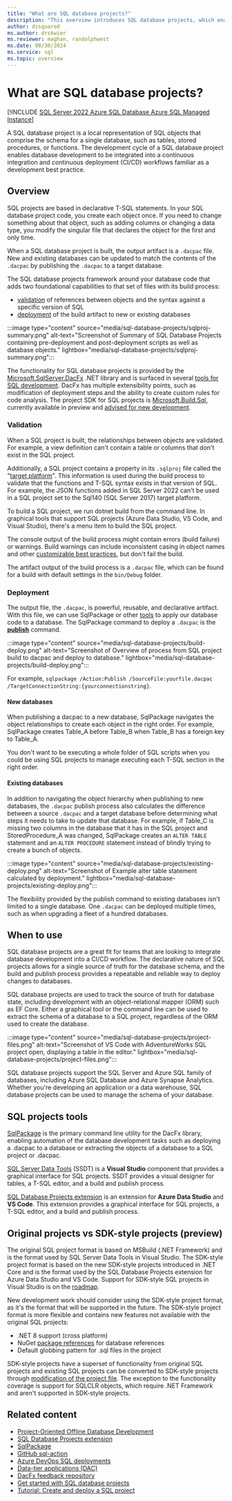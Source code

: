 ```yaml
---
title: "What are SQL database projects?"
description: "This overview introduces SQL database projects, which enable database development and CI/CD workflows."
author: dzsquared
ms.author: drskwier
ms.reviewer: maghan, randolphwest
ms.date: 08/30/2024
ms.service: sql
ms.topic: overview
---
```


# What are SQL database projects?

[!INCLUDE [SQL Server 2022 Azure SQL Database Azure SQL Managed Instance](../../includes/applies-to-version/sqlserver2022-asdb-asmi.md)]

A SQL database project is a local representation of SQL objects that comprise the schema for a single database, such as tables, stored procedures, or functions. The development cycle of a SQL database project enables database development to be integrated into a continuous integration and continuous deployment (CI/CD) workflows familiar as a development best practice.

## Overview

SQL projects are based in declarative T-SQL statements. In your SQL database project code, you create each object once. If you need to change something about that object, such as adding columns or changing a data type, you modify the singular file that declares the object for the first and only time.

When a SQL database project is built, the output artifact is a `.dacpac` file. New and existing databases can be updated to match the contents of the `.dacpac` by publishing the `.dacpac` to a target database.

The SQL database projects framework around your database code that adds two foundational capabilities to that set of files with its build process:

- [validation](#validation) of references between objects and the syntax against a specific version of SQL
- [deployment](#deployment) of the build artifact to new or existing databases

:::image type="content" source="media/sql-database-projects/sqlproj-summary.png" alt-text="Screenshot of Summary of SQL Database Projects containing pre-deployment and post-deployment scripts as well as database objects." lightbox="media/sql-database-projects/sqlproj-summary.png":::

The functionality for SQL database projects is provided by the [Microsoft.SqlServer.DacFx](https://www.nuget.org/packages/Microsoft.SqlServer.DacFx/) .NET library and is surfaced in several [tools for SQL development](#sql-projects-tools). DacFx has multiple extensibility points, such as modification of deployment steps and the ability to create custom rules for code analysis. The project SDK for SQL projects is [Microsoft.Build.Sql](https://www.nuget.org/packages/Microsoft.Build.Sql/), currently available in preview and [advised for new development](#original-projects-vs-sdk-style-projects-preview).

### Validation

When a SQL project is built, the relationships between objects are validated. For example, a view definition can't contain a table or columns that don't exist in the SQL project.

Additionally, a SQL project contains a property in its `.sqlproj` file called the "[target platform](concepts/target-platform.md)". This information is used during the build process to validate that the functions and T-SQL syntax exists in that version of SQL. For example, the JSON functions added in SQL Server 2022 can't be used in a SQL project set to the Sql140 (SQL Server 2017) target platform.

To build a SQL project, we run dotnet build from the command line. In graphical tools that support SQL projects (Azure Data Studio, VS Code, and Visual Studio), there's a menu item to build the SQL project.

The console output of the build process might contain errors (build failure) or warnings. Build warnings can include inconsistent casing in object names and other [customizable best practices](concepts/sql-code-analysis/sql-code-analysis.md), but don't fail the build.

The artifact output of the build process is a `.dacpac` file, which can be found for a build with default settings in the `bin/Debug` folder.

### Deployment

The output file, the `.dacpac`, is powerful, reusable, and declarative artifact. With this file, we can use SqlPackage or other [tools](#sql-projects-tools) to apply our database code to a database. The SqlPackage command to deploy a `.dacpac` is the **[publish](../sqlpackage/sqlpackage-publish.md)** command.

:::image type="content" source="media/sql-database-projects/build-deploy.png" alt-text="Screenshot of Overview of process from SQL project build to dacpac and deploy to database." lightbox="media/sql-database-projects/build-deploy.png":::

For example, `sqlpackage /Action:Publish /SourceFile:yourfile.dacpac /TargetConnectionString:{yourconnectionstring}`.

#### New databases

When publishing a dacpac to a new database, SqlPackage navigates the object relationships to create each object in the right order. For example, SqlPackage creates Table_A before Table_B when Table_B has a foreign key to Table_A.

You don't want to be executing a whole folder of SQL scripts when you could be using SQL projects to manage executing each T-SQL section in the right order.

#### Existing databases

In addition to navigating the object hierarchy when publishing to new databases, the `.dacpac` publish process also calculates the difference between a source `.dacpac` and a target database before determining what steps it needs to take to update that database. For example, if Table_C is missing two columns in the database that it has in the SQL project and StoredProcedure_A was changed, SqlPackage creates an `ALTER TABLE` statement and an `ALTER PROCEDURE` statement instead of blindly trying to create a bunch of objects.

:::image type="content" source="media/sql-database-projects/existing-deploy.png" alt-text="Screenshot of Example alter table statement calculated by deployment." lightbox="media/sql-database-projects/existing-deploy.png":::

The flexibility provided by the publish command to existing databases isn't limited to a single database. One `.dacpac` can be deployed multiple times, such as when upgrading a fleet of a hundred databases.

## When to use

SQL database projects are a great fit for teams that are looking to integrate database development into a CI/CD workflow. The declarative nature of SQL projects allows for a single source of truth for the database schema, and the build and publish process provides a repeatable and reliable way to deploy changes to databases.

SQL database projects are used to track the source of truth for database state, including development with an object-relational mapper (ORM) such as EF Core. Either a graphical tool or the command line can be used to extract the schema of a database to a SQL project, regardless of the ORM used to create the database.

:::image type="content" source="media/sql-database-projects/project-files.png" alt-text="Screenshot of VS Code with AdventureWorks SQL project open, displaying a table in the editor." lightbox="media/sql-database-projects/project-files.png":::

SQL database projects support the SQL Server and Azure SQL family of databases, including Azure SQL Database and Azure Synapse Analytics. Whether you're developing an application or a data warehouse, SQL database projects can be used to manage the schema of your database.

## SQL projects tools

[SqlPackage](../sqlpackage/sqlpackage.md) is the primary command line utility for the DacFx library, enabling automation of the database development tasks such as deploying a .dacpac to a database or extracting the objects of a database to a SQL project or .dacpac.

[SQL Server Data Tools](../../ssdt/sql-server-data-tools.md) (SSDT) is a **Visual Studio** component that provides a graphical interface for SQL projects. SSDT provides a visual designer for tables, a T-SQL editor, and a build and publish process.

[SQL Database Projects extension](https://aka.ms/azuredatastudio-sqlprojects) is an extension for **Azure Data Studio** and **VS Code**. This extension provides a graphical interface for SQL projects, a T-SQL editor, and a build and publish process.

## Original projects vs SDK-style projects (preview)

The original SQL project format is based on MSBuild (.NET Framework) and is the format used by SQL Server Data Tools in Visual Studio. The SDK-style project format is based on the new SDK-style projects introduced in .NET Core and is the format used by the SQL Database Projects extension for Azure Data Studio and VS Code. Support for SDK-style SQL projects in Visual Studio is on the [roadmap](https://github.com/microsoft/DacFx/issues/180).

New development work should consider using the SDK-style project format, as it's the format that will be supported in the future. The SDK-style project format is more flexible and contains new features not available with the original SQL projects:

- .NET 8 support (cross platform)
- NuGet [package references](concepts/package-references.md) for database references
- Default globbing pattern for .sql files in the project

SDK-style projects have a superset of functionality from original SQL projects and existing SQL projects can be converted to SDK-style projects through [modification of the project file](howto/convert-an-original-sql-project.md). The exception to the functionality coverage is support for SQLCLR objects, which require .NET Framework and aren't supported in SDK-style projects.

## Related content

- [Project-Oriented Offline Database Development](../../ssdt/project-oriented-offline-database-development.md)
- [SQL Database Projects extension](/azure-data-studio/extensions/sql-database-project-extension)
- [SqlPackage](../sqlpackage/sqlpackage.md)
- [GitHub sql-action](https://github.com/azure/sql-action)
- [Azure DevOps SQL deployments](/azure/devops/pipelines/targets/azure-sqldb)
- [Data-tier applications (DAC)](../../relational-databases/data-tier-applications/data-tier-applications.md)
- [DacFx feedback repository](https://github.com/microsoft/dacfx)
- [Get started with SQL database projects](getting-started.md)
- [Tutorial: Create and deploy a SQL project](tutorials/creating-and-deploying-a-sql-project.md)
